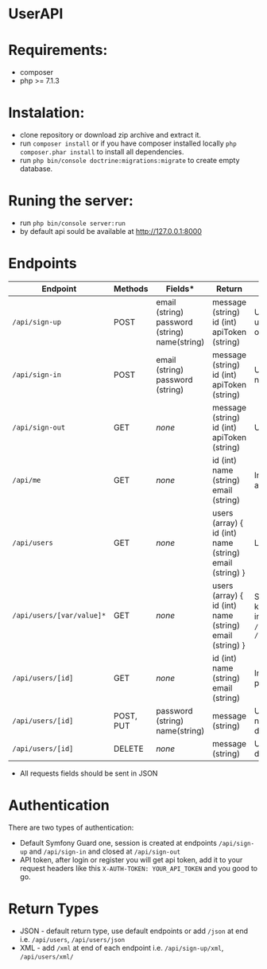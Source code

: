 # UserAPI

# Requirements:
- composer
- php >= 7.1.3

# Instalation:
- clone repository or download zip archive and extract it.
- run `composer install` or if you have composer installed locally `php composer.phar install` to install all dependencies.
- run `php bin/console doctrine:migrations:migrate` to create empty database.

# Runing the server:
- run `php bin/console server:run`
- by default api sould be available at http://127.0.0.1:8000

# Endpoints

| Endpoint | Methods | Fields* | Return | Description |
| --- | --- | --- | --- | --- |
| `/api/sign-up` | POST | email (string) password (string) name(string) | message (string) id (int) apiToken (string)  | Used to register new user, in return user gets unique API token and own ID | 
| `/api/sign-in` | POST | email (string) password (string) | message (string) id (int) apiToken (string)  | Used to sign in, in return user gets new unique API token and own ID |
| `/api/sign-out` | GET | *none* | message (string) id (int) apiToken (string)  | Used to sign out, redirects to `/` |
| `/api/me` | GET | *none* | id (int) name (string) email (string)  | Informations about current authenticated user |
| `/api/users` | GET | *none* | users (array) { id (int) name (string) email (string) } | List of all users |
| `/api/users/[var/value]*` | GET | *none* | users (array) { id (int) name (string) email (string) } | Searching users, available query keys: email, name. Order is not important i.e. `/api/users/name/john/`, `/api/users/email/gmail/name/john/` |
| `/api/users/[id]` | GET | *none* | id (int) name (string) email (string) | Information about user with provided ID |
| `/api/users/[id]` | POST, PUT | password (string) name(string) | message (string) | Used to update user password and name, user can only update own data |
| `/api/users/[id]` | DELETE | *none* | message (string) | Used to delete users, user can delete all accounts beside own |

* All requests fields should be sent in JSON

# Authentication

There are two types of authentication:
- Default Symfony Guard one, session is created at endpoints `/api/sign-up` and `/api/sign-in` and closed at `/api/sign-out`
- API token, after login or register you will get api token, add it to your request headers like this `X-AUTH-TOKEN: YOUR_API_TOKEN` and you good to go.

# Return Types

- JSON - default return type, use default endpoints or add `/json` at end i.e. `/api/users`, `/api/users/json`
- XML - add `/xml` at end of each endpoint i.e. `/api/sign-up/xml`, `/api/users/xml/`
